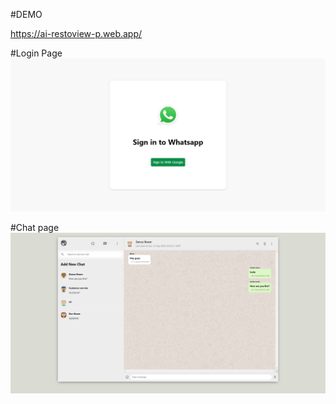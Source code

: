 #DEMO

https://ai-restoview-p.web.app/

#Login Page
<img src="df.png">

#Chat page
<img src="main.png">